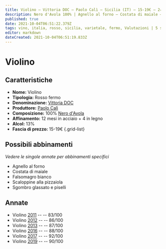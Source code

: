 ```yaml
---
title: Violino – Vittoria DOC – Paolo Calì – Sicilia (IT) – 15-19€ – 2★-5★
description: Nero d'Avola 100% | Agnello al forno – Costata di maiale – Falsomagro bianco – Scaloppine alla pizzaiola – Sgombro glassato e piselli
published: true
date: 2021-10-04T06:51:22.379Z
tags: vino, italia, rosso, sicilia, varietale, fermo, Valutazioni | 5 stelle, scaloppine alla pizzaiola, nero d'avola, agnello al forno, costata di maiale, falsomagro bianco, Sgombro glassato e piselli, Prezzi | 15-19€
editor: markdown
dateCreated: 2021-10-04T06:51:19.833Z
---
```


# Violino

## Caratteristiche
- **Nome:** Violino
- **Tipologia:** Rosso fermo
- **Denominazione:** [Vittoria DOC](/denominazioni/Italia/Sicilia/DOC/Vittoria)
- **Produttore:** [Paolo Calì](/produttori/Italia/Sicilia/Paolo-Cali) 
- **Composizione:** 100% [Nero d'Avola](/vitigni/Italia/bacca-nera/nero-d-avola)
- **Affinamento:** 12 mesi in acciaio + 4 in legno
- **Alcol:** 13%
- **Fascia di prezzo:** 15-19€
{.grid-list}



## Possibili abbinamenti
*Vedere le singole annate per abbinamenti specifici*

- Agnello al forno
- Costata di maiale
- Falsomagro bianco
- Scaloppine alla pizzaiola
- Sgombro glassato e piselli

## Annate
- Violino [2011](vini/Italia/Sicilia/Paolo-Cali/Violino/2011) -- <span class="star-2"></span> -- 83/100
- Violino [2012](vini/Italia/Sicilia/Paolo-Cali/Violino/2012) -- <span class="star-3"></span> -- 86/100
- Violino [2013](vini/Italia/Sicilia/Paolo-Cali/Violino/2013) -- <span class="star-3"></span> -- 87/100
- Violino [2016](vini/Italia/Sicilia/Paolo-Cali/Violino/2016) -- <span class="star-3"></span> -- 88/100
- Violino [2017](vini/Italia/Sicilia/Paolo-Cali/Violino/2017) -- <span class="star-5"></span> -- 92/100
- Violino [2019](vini/Italia/Sicilia/Paolo-Cali/Violino/2019) -- <span class="star-4"></span> -- 90/100

